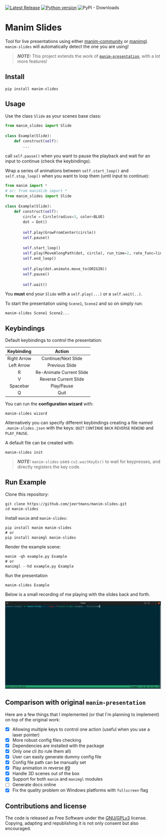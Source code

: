 [![Latest Release][pypi-version-badge]][pypi-version-url]
[![Python version][pypi-python-version-badge]][pypi-version-url]
![PyPI - Downloads](https://img.shields.io/pypi/dm/manim-slides)
# Manim Slides

Tool for live presentations using either [manim-community](https://www.manim.community/) or [manimgl](https://3b1b.github.io/manim/). `manim-slides` will automatically detect the one you are using!

> **_NOTE:_**  This project extends the work of [`manim-presentation`](https://github.com/galatolofederico/manim-presentation), with a lot more features!

## Install

```
pip install manim-slides
```

## Usage

Use the class `Slide` as your scenes base class:
```python
from manim_slides import Slide

class Example(Slide):
    def construct(self):
        ...
```

call `self.pause()` when you want to pause the playback and wait for an input to continue (check the keybindings).

Wrap a series of animations between `self.start_loop()` and `self.stop_loop()` when you want to loop them (until input to continue):
```python
from manim import *
# or: from manimlib import *
from manim_slides import Slide

class Example(Slide):
    def construct(self):
        circle = Circle(radius=3, color=BLUE)
        dot = Dot()

        self.play(GrowFromCenter(circle))
        self.pause()

        self.start_loop()
        self.play(MoveAlongPath(dot, circle), run_time=2, rate_func=linear)
        self.end_loop()

        self.play(dot.animate.move_to(ORIGIN))
        self.pause()

        self.wait()
```

You **must** end your `Slide` with a `self.play(...)` or a `self.wait(..)`.

To start the presentation using `Scene1`, `Scene2` and so on simply run:
```
manim-slides Scene1 Scene2...
```

##  Keybindings

Default keybindings to control the presentation:

|  Keybinding |          Action          |
|:-----------:|:------------------------:|
| Right Arrow |    Continue/Next Slide   |
|  Left Arrow |      Previous Slide      |
|      R      | Re-Animate Current Slide |
|      V      |   Reverse Current Slide  |
|   Spacebar  |        Play/Pause        |
|      Q      |           Quit           |


You can run the **configuration wizard** with:

```
manim-slides wizard
```

Alternatively you can specify different keybindings creating a file named `.manim-slides.json` with the keys: `QUIT` `CONTINUE` `BACK` `REVERSE` `REWIND` and `PLAY_PAUSE`.

A default file can be created with:
```
manim-slides init
```

> **_NOTE:_**  `manim-slides` uses `cv2.waitKeyEx()` to wait for keypresses, and directly registers the key code.

## Run Example

Clone this repository:
```
git clone https://github.com/jeertmans/manim-slides.git
cd manim-slides
```

Install `manim` and `manim-slides`:
```
pip install manim manim-slides
# or
pip install manimgl manim-slides
```

Render the example scene:
```
manim -qh example.py Example
# or
manimgl --hd example.py Example
```

Run the presentation
```
manim-slides Example
```

Below is a small recording of me playing with the slides back and forth.

![](https://raw.githubusercontent.com/jeertmans/manim-slides/main/static/example.gif)


## Comparison with original `manim-presentation`

Here are a few things that I implemented (or that I'm planning to implement) on top of the original work:

- [x] Allowing multiple keys to control one action (useful when you use a laser pointer)
- [x] More robust config files checking
- [x] Dependencies are installed with the package
- [x] Only one cli (to rule them all)
- [x] User can easily generate dummy config file
- [x] Config file path can be manually set
- [x] Play animation in reverse [#9](https://github.com/galatolofederico/manim-presentation/issues/9)
- [x] Handle 3D scenes out of the box
- [x] Support for both `manim` and `manimgl` modules
- [ ] Generate docs online
- [x] Fix the quality problem on Windows platforms with `fullscreen` flag

## Contributions and license

The code is released as Free Software under the [GNU/GPLv3](https://choosealicense.com/licenses/gpl-3.0/) license. Copying, adapting and republishing it is not only consent but also encouraged.

[pypi-version-badge]: https://img.shields.io/pypi/v/manim-slides?label=manim-slides
[pypi-version-url]: https://pypi.org/project/manim-slides/
[pypi-python-version-badge]: https://img.shields.io/pypi/pyversions/manim-slides
